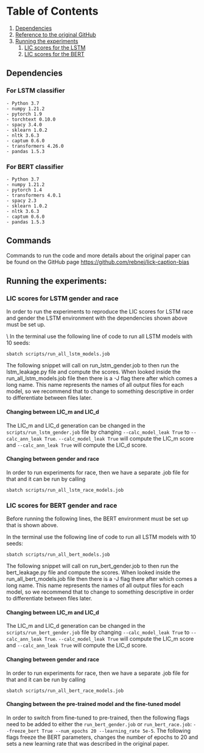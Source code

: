 # Table of Contents
1. [Dependencies](#dependecies)
2. [Reference to the original GitHub](#commands)
3. [Running the experiments](#experiments)
    1. [LIC scores for the LSTM](experiments_lstm)
    2. [LIC scores for the BERT](experiments_bert)



## Dependencies <a name="dependencies"></a>

### For LSTM classifier

```
- Python 3.7
- numpy 1.21.2 
- pytorch 1.9
- torchtext 0.10.0 
- spacy 3.4.0 
- sklearn 1.0.2 
- nltk 3.6.3
- captum 0.6.0
- transformers 4.26.0
- pandas 1.5.3
```

### For BERT classifier
```
- Python 3.7
- numpy 1.21.2 
- pytorch 1.4
- transformers 4.0.1
- spacy 2.3
- sklearn 1.0.2 
- nltk 3.6.3
- captum 0.6.0
- pandas 1.5.3
```

## Commands <a name="commands"></a>
Commands to run the code and more details about the original paper can 
be found on the GitHub page https://github.com/rebnej/lick-caption-bias

## Running the experiments: <a name="experiments"></a>

### LIC scores for LSTM gender and race <a name="experiments_lstm"></a>

In order to run the experiments to reproduce the LIC scores for LSTM race and gender the 
 LSTM environment with the dependencies shown above must be set up.

\\
In the terminal use the following line of code to run all LSTM models with 10 seeds:
```
sbatch scripts/run_all_lstm_models.job
```
The following snippet will call on run_lstm_gender.job to then run the lstm_leakage.py file and compute the scores. 
When looked inside the run_all_lstm_models.job file then there is a -J flag there after which comes a long name. This name represents the names of all output files for each model, so we recommend that to change to something descriptive in order to differentiate between files later.

#### Changing between LIC_m and LIC_d
The LIC_m and LIC_d generation can be changed in the ```scripts/run_lstm_gender.job``` file by changing ```--calc_model_leak True``` to ```--calc_ann_leak True```. 
```--calc_model_leak True``` will compute the LIC_m score and ```--calc_ann_leak True``` will compute the LIC_d score.

#### Changing between gender and race
In order to run experiments for race, then we have a separate .job file for that and it can be run by calling 
```
sbatch scripts/run_all_lstm_race_models.job
```

### LIC scores for BERT gender and race <a name="experiments_bert"></a>
Before running the following lines, the BERT environment must be set up that is shown above.

In the terminal use the following line of code to run all LSTM models with 10 seeds:
```
sbatch scripts/run_all_bert_models.job
```
The following snippet will call on run_bert_gender.job to then run the bert_leakage.py file and compute the scores. 
When looked inside the run_all_bert_models.job file then there is a -J flag there after which comes a long name. This name represents the names of all output files for each model, so we recommend that to change to something descriptive in order to differentiate between files later.

#### Changing between LIC_m and LIC_d
The LIC_m and LIC_d generation can be changed in the ```scripts/run_bert_gender.job``` file by changing ```--calc_model_leak True``` to ```--calc_ann_leak True```. 
```--calc_model_leak True``` will compute the LIC_m score and ```--calc_ann_leak True``` will compute the LIC_d score.

#### Changing between gender and race
In order to run experiments for race, then we have a separate .job file for that and it can be run by calling 
```
sbatch scripts/run_all_bert_race_models.job
```

#### Changing between the pre-trained model and the fine-tuned model
In order to switch from fine-tuned to pre-trained, then the following flags need to be 
added to either the ``` run_bert_gender.job ``` or ``` run_bert_race.job ```:
``` --freeze_bert True --num_epochs 20 --learning_rate 5e-5 ```. The following flags 
freeze the BERT parameters, changes the number of epochs to 20 and sets a new learning 
rate that was described in the original paper.







